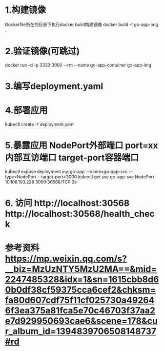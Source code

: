 # 1.构建镜像
Dockerfile所在的目录下执行docker build构建镜像
docker build -t go-app-img .

# 2.验证镜像(可跳过)
docker run -d -p 3333:3000 --rm --name go-app-container go-app-img

# 3.编写deployment.yaml

# 4.部署应用
kubectl create -f deployment.yaml

# 5.暴露应用 NodePort外部端口 port=xx内部互访端口 target-port容器端口
kubectl expose deployment my-go-app --name=go-app-svc --type=NodePort --target-port=3000
kubectl get svc
    go-app-svc   NodePort    10.108.193.228   <none>        3000:30568/TCP   3s

# 6. 访问 http://localhost:30568 http://localhost:30568/health_check

# 参考资料 https://mp.weixin.qq.com/s?__biz=MzUzNTY5MzU2MA==&mid=2247485328&idx=1&sn=1615cbb8d60b0df38cf59375cca6cef2&chksm=fa80d607cdf75f11cf025730a492646f3ea375a81fca5e70c46703f37aa2e7d929950693cae6&scene=178&cur_album_id=1394839706508148737#rd